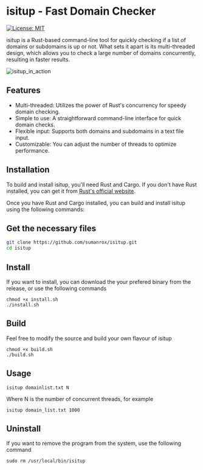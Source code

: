 # isitup - Fast Domain Checker
[![License: MIT](https://img.shields.io/badge/License-MIT-yellow.svg)](https://opensource.org/licenses/MIT)


isitup is a Rust-based command-line tool for quickly checking if a list of domains or subdomains is up or not. What sets it apart is its multi-threaded design, which allows you to check a large number of domains concurrently, resulting in faster results.

![isitup_in_action](./images/product-video.gif)


## Features

- Multi-threaded: Utilizes the power of Rust's concurrency for speedy domain checking.
- Simple to use: A straightforward command-line interface for quick domain checks.
- Flexible input: Supports both domains and subdomains in a text file input.
- Customizable: You can adjust the number of threads to optimize performance.

## Installation

To build and install isitup, you'll need Rust and Cargo. If you don't have Rust installed, you can get it from [Rust's official website](https://www.rust-lang.org/).

Once you have Rust and Cargo installed, you can build and install isitup using the following commands:

## Get the necessary files
```bash
git clone https://github.com/sumanrox/isitup.git
cd isitup
```

## Install
If you want to install, you can download the your prefered binary from the release, or use the following commands
```
chmod +x install.sh
./install.sh
```

## Build
Feel free to modify the source and build your own flavour of isitup
```
chmod +x build.sh
./build.sh
```

## Usage
```
isitup domainlist.txt N
```
Where N is the number of concurrent threads, for example
```
isitup domain_list.txt 1000
```

## Uninstall
If you want to remove the program from the system, use the following command
```
sudo rm /usr/local/bin/isitup
```

